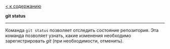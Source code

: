 [< к содержанию](./readme.md)

**git status**

---
Команда  `git status` позволяет отследить состояние репозитория. Эта команда позволяет узнать, какие изменения необходимо зарегистрировать *git* (при необходимости, отменить).